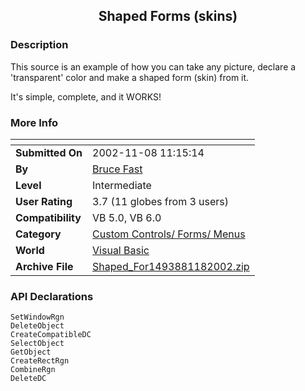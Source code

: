 ﻿<div align="center">

## Shaped Forms \(skins\)


</div>

### Description

This source is an example of how you can take any picture, declare a 'transparent' color and make a shaped form (skin) from it.

It's simple, complete, and it WORKS!
 
### More Info
 


<span>             |<span>
---                |---
**Submitted On**   |2002-11-08 11:15:14
**By**             |[Bruce Fast](https://github.com/Planet-Source-Code/PSCIndex/blob/master/ByAuthor/bruce-fast.md)
**Level**          |Intermediate
**User Rating**    |3.7 (11 globes from 3 users)
**Compatibility**  |VB 5\.0, VB 6\.0
**Category**       |[Custom Controls/ Forms/  Menus](https://github.com/Planet-Source-Code/PSCIndex/blob/master/ByCategory/custom-controls-forms-menus__1-4.md)
**World**          |[Visual Basic](https://github.com/Planet-Source-Code/PSCIndex/blob/master/ByWorld/visual-basic.md)
**Archive File**   |[Shaped\_For1493881182002\.zip](https://github.com/Planet-Source-Code/bruce-fast-shaped-forms-skins__1-40523/archive/master.zip)

### API Declarations

```
SetWindowRgn
DeleteObject
CreateCompatibleDC
SelectObject
GetObject
CreateRectRgn
CombineRgn
DeleteDC
```





